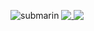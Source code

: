 ![submarin](https://user-images.githubusercontent.com/62732828/102708292-3fc8cb80-42e5-11eb-9df8-ac5d99c0a107.png)
<a href="https://github.com/hakunagi">
  <img align="top" src="https://github-readme-stats.vercel.app/api?username=hakunagi&show_icons=true" />
</a>
<a href="https://github.com/hakunagi?tab=repositories">
  <img align="top" src="https://github-readme-stats.vercel.app/api/top-langs/?username=hakunagi" />
</a>
